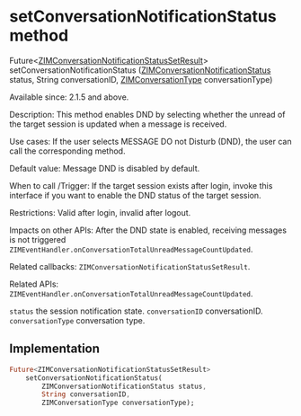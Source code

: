 


# setConversationNotificationStatus method








Future&lt;[ZIMConversationNotificationStatusSetResult](../../zego_uikit_prebuilt_live_audio_room/ZIMConversationNotificationStatusSetResult-class.md)> setConversationNotificationStatus
([ZIMConversationNotificationStatus](../../zego_uikit_prebuilt_live_audio_room/ZIMConversationNotificationStatus.md) status, String conversationID, [ZIMConversationType](../../zego_uikit_prebuilt_live_audio_room/ZIMConversationType.md) conversationType)





<p>Available since: 2.1.5 and above.</p>
<p>Description: This method enables DND by selecting whether the unread of the target session is updated when a message is received.</p>
<p>Use cases: If the user selects MESSAGE DO not Disturb (DND), the user can call the corresponding method.</p>
<p>Default value: Message DND is disabled by default.</p>
<p>When to call /Trigger: If the target session exists after login, invoke this interface if you want to enable the DND status of the target session.</p>
<p>Restrictions:  Valid after login, invalid after logout.</p>
<p>Impacts on other APIs: After the DND state is enabled, receiving messages is not triggered <code>ZIMEventHandler.onConversationTotalUnreadMessageCountUpdated</code>.</p>
<p>Related callbacks: <code>ZIMConversationNotificationStatusSetResult</code>.</p>
<p>Related APIs: <code>ZIMEventHandler.onConversationTotalUnreadMessageCountUpdated</code>.</p>
<p><code>status</code> the session notification state.
<code>conversationID</code>  conversationID.
<code>conversationType</code> conversation type.</p>



## Implementation

```dart
Future<ZIMConversationNotificationStatusSetResult>
    setConversationNotificationStatus(
        ZIMConversationNotificationStatus status,
        String conversationID,
        ZIMConversationType conversationType);
```








